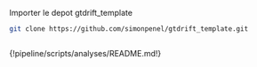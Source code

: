 
Importer le depot  gtdrift_template

```bash
git clone https://github.com/simonpenel/gtdrift_template.git
```

```{include} pipeline/scripts/analyses/README.md
```

{!pipeline/scripts/analyses/README.md!}
